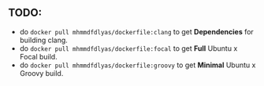 TODO:
---

- do `docker pull mhmmdfdlyas/dockerfile:clang` to get **Dependencies** for building clang.
- do `docker pull mhmmdfdlyas/dockerfile:focal` to get **Full** Ubuntu x Focal build.
- do `docker pull mhmmdfdlyas/dockerfile:groovy` to get **Minimal** Ubuntu x Groovy build.
